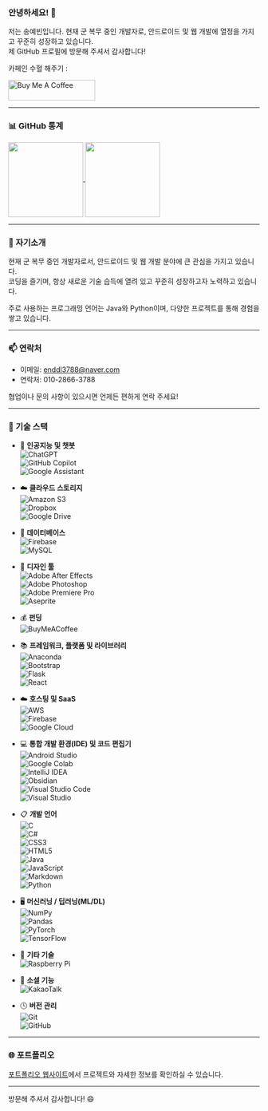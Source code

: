 ### 안녕하세요! 👋

저는 송예빈입니다. 현재 군 복무 중인 개발자로, 안드로이드 및 웹 개발에 열정을 가지고 꾸준히 성장하고 있습니다.  
제 GitHub 프로필에 방문해 주셔서 감사합니다!

카페인 수혈 해주기 :

<a href="https://www.buymeacoffee.com/enddl3788" target="_blank"><img src="https://encrypted-tbn0.gstatic.com/images?q=tbn:ANd9GcSzNdTt9uSedrow9Rtr8qTdh9wXIZzEDdLHNA&s" alt="Buy Me A Coffee" height="41" width="174"></a>

---

### 📊 GitHub 통계

<a href="https://github.com/anuraghazra/github-readme-stats">
  <img height="150" align="center" src="https://github-readme-stats.vercel.app/api?username=enddl3788&show_icons=true&theme=dark&rank_icon=github&count_private=true&locale=kr" />
</a>
<a href="https://github.com/anuraghazra/github-readme-stats">
  <img height="150" align="center" src="https://github-readme-stats.vercel.app/api/top-langs/?username=enddl3788&layout=compact&theme=dark&count_private=true&locale=kr" />
</a>

---

### 📝 자기소개

현재 군 복무 중인 개발자로서, 안드로이드 및 웹 개발 분야에 큰 관심을 가지고 있습니다.  
코딩을 즐기며, 항상 새로운 기술 습득에 열려 있고 꾸준히 성장하고자 노력하고 있습니다.

주로 사용하는 프로그래밍 언어는 Java와 Python이며, 다양한 프로젝트를 통해 경험을 쌓고 있습니다.

---

<!--
### 🌱 현재 작업 중인 프로젝트

현재 [프로젝트명]에 참여하고 있으며, 이 프로젝트에서는 [프로젝트 간단 소개]를 수행하고 있습니다.  
이 프로젝트를 통해 [기대하는 바]를 달성하고자 합니다.

---
-->

### 📫 연락처

- 이메일: enddl3788@naver.com  
- 연락처: 010-2866-3788

협업이나 문의 사항이 있으시면 언제든 편하게 연락 주세요!

---

### 🔧 기술 스택

- 🤖 **인공지능 및 챗봇**  
  ![ChatGPT](https://img.shields.io/badge/chatGPT-74aa9c?style=for-the-badge&logo=openai&logoColor=white)  
  ![GitHub Copilot](https://img.shields.io/badge/github_copilot-8957E5?style=for-the-badge&logo=github-copilot&logoColor=white)  
  ![Google Assistant](https://img.shields.io/badge/google%20assistant-4285F4?style=for-the-badge&logo=google%20assistant&logoColor=white)

- ☁️ **클라우드 스토리지**  
  ![Amazon S3](https://img.shields.io/badge/Amazon%20S3-FF9900?style=for-the-badge&logo=amazons3&logoColor=white)  
  ![Dropbox](https://img.shields.io/badge/Dropbox-%233B4D98.svg?style=for-the-badge&logo=Dropbox&logoColor=white)  
  ![Google Drive](https://img.shields.io/badge/Google%20Drive-4285F4?style=for-the-badge&logo=googledrive&logoColor=white)

- 💾 **데이터베이스**  
  ![Firebase](https://img.shields.io/badge/firebase-a08021?style=for-the-badge&logo=firebase&logoColor=ffcd34)  
  ![MySQL](https://img.shields.io/badge/mysql-4479A1.svg?style=for-the-badge&logo=mysql&logoColor=white)

- 🎨 **디자인 툴**  
  ![Adobe After Effects](https://img.shields.io/badge/Adobe%20After%20Effects-9999FF.svg?style=for-the-badge&logo=Adobe%20After%20Effects&logoColor=white)  
  ![Adobe Photoshop](https://img.shields.io/badge/adobe%20photoshop-%2331A8FF.svg?style=for-the-badge&logo=adobe%20photoshop&logoColor=white)  
  ![Adobe Premiere Pro](https://img.shields.io/badge/Adobe%20Premiere%20Pro-9999FF.svg?style=for-the-badge&logo=Adobe%20Premiere%20Pro&logoColor=white)  
  ![Aseprite](https://img.shields.io/badge/Aseprite-FFFFFF?style=for-the-badge&logo=Aseprite&logoColor=#7D929E)

- 💰 **펀딩**  
  ![BuyMeACoffee](https://img.shields.io/badge/Buy%20Me%20a%20Coffee-ffdd00?style=for-the-badge&logo=buy-me-a-coffee&logoColor=black)

- 📚 **프레임워크, 플랫폼 및 라이브러리**  
  ![Anaconda](https://img.shields.io/badge/Anaconda-%2344A833.svg?style=for-the-badge&logo=anaconda&logoColor=white)  
  ![Bootstrap](https://img.shields.io/badge/bootstrap-%238511FA.svg?style=for-the-badge&logo=bootstrap&logoColor=white)  
  ![Flask](https://img.shields.io/badge/flask-%23000.svg?style=for-the-badge&logo=flask&logoColor=white)  
  ![React](https://img.shields.io/badge/react-%2320232a.svg?style=for-the-badge&logo=react&logoColor=%2361DAFB)

- ☁️ **호스팅 및 SaaS**  
  ![AWS](https://img.shields.io/badge/AWS-%23FF9900.svg?style=for-the-badge&logo=amazon-aws&logoColor=white)  
  ![Firebase](https://img.shields.io/badge/firebase-%23039BE5.svg?style=for-the-badge&logo=firebase)  
  ![Google Cloud](https://img.shields.io/badge/GoogleCloud-%234285F4.svg?style=for-the-badge&logo=google-cloud&logoColor=white)

- 💻 **통합 개발 환경(IDE) 및 코드 편집기**  
  ![Android Studio](https://img.shields.io/badge/android%20studio-346ac1?style=for-the-badge&logo=android%20studio&logoColor=white)  
  ![Google Colab](https://img.shields.io/badge/Google%20Colab-%23F9A825.svg?style=for-the-badge&logo=googlecolab&logoColor=white)  
  ![IntelliJ IDEA](https://img.shields.io/badge/IntelliJIDEA-000000.svg?style=for-the-badge&logo=intellij-idea&logoColor=white)  
  ![Obsidian](https://img.shields.io/badge/Obsidian-%23483699.svg?style=for-the-badge&logo=obsidian&logoColor=white)  
  ![Visual Studio Code](https://img.shields.io/badge/Visual%20Studio%20Code-0078d7.svg?style=for-the-badge&logo=visual-studio-code&logoColor=white)  
  ![Visual Studio](https://img.shields.io/badge/Visual%20Studio-5C2D91.svg?style=for-the-badge&logo=visual-studio&logoColor=white)

- 📋 **개발 언어**  
  ![C](https://img.shields.io/badge/c-%2300599C.svg?style=for-the-badge&logo=c&logoColor=white)  
  ![C#](https://img.shields.io/badge/c%23-%23239120.svg?style=for-the-badge&logo=csharp&logoColor=white)  
  ![CSS3](https://img.shields.io/badge/css3-%231572B6.svg?style=for-the-badge&logo=css3&logoColor=white)  
  ![HTML5](https://img.shields.io/badge/html5-%23E34F26.svg?style=for-the-badge&logo=html5&logoColor=white)  
  ![Java](https://img.shields.io/badge/java-%23ED8B00.svg?style=for-the-badge&logo=openjdk&logoColor=white)  
  ![JavaScript](https://img.shields.io/badge/javascript-%23323330.svg?style=for-the-badge&logo=javascript&logoColor=%23F7DF1E)  
  ![Markdown](https://img.shields.io/badge/markdown-%23000000.svg?style=for-the-badge&logo=markdown&logoColor=white)  
  ![Python](https://img.shields.io/badge/python-3670A0?style=for-the-badge&logo=python&logoColor=ffdd54)

- 🖥️ **머신러닝 / 딥러닝(ML/DL)**  
  ![NumPy](https://img.shields.io/badge/numpy-%23013243.svg?style=for-the-badge&logo=numpy&logoColor=white)  
  ![Pandas](https://img.shields.io/badge/pandas-%23150458.svg?style=for-the-badge&logo=pandas&logoColor=white)  
  ![PyTorch](https://img.shields.io/badge/PyTorch-%23EE4C2C.svg?style=for-the-badge&logo=PyTorch&logoColor=white)  
  ![TensorFlow](https://img.shields.io/badge/TensorFlow-%23FF6F00.svg?style=for-the-badge&logo=TensorFlow&logoColor=white)

- 🥅 **기타 기술**  
  ![Raspberry Pi](https://img.shields.io/badge/-Raspberry_Pi-C51A4A?style=for-the-badge&logo=Raspberry-Pi)

- 💬 **소셜 기능**  
  ![KakaoTalk](https://img.shields.io/badge/kakaotalk-ffcd00.svg?style=for-the-badge&logo=kakaotalk&logoColor=000000)

- 🕓 **버전 관리**  
  ![Git](https://img.shields.io/badge/git-%23F05033.svg?style=for-the-badge&logo=git&logoColor=white)  
  ![GitHub](https://img.shields.io/badge/github-%23121011.svg?style=for-the-badge&logo=github&logoColor=white)

---

### 🌐 포트폴리오

[포트폴리오 웹사이트](https://enddl3788.github.io)에서 프로젝트와 자세한 정보를 확인하실 수 있습니다.

---

방문해 주셔서 감사합니다! 😄
